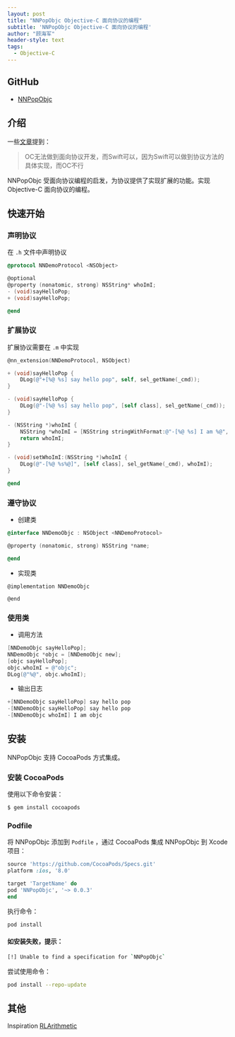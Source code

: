 ```yaml
---
layout: post
title: "NNPopObjc Objective-C 面向协议的编程"
subtitle: 'NNPopObjc Objective-C 面向协议的编程'
author: "顾海军"
header-style: text
tags:
  - Objective-C
---
```


## GitHub

*  [NNPopObjc](https://github.com/amisare/NNPopObjc) 

## 介绍

一些[文章](https://www.jianshu.com/p/0c34114b94e7)提到：
>OC无法做到面向协议开发，而Swift可以，因为Swift可以做到协议方法的具体实现，而OC不行

NNPopObjc 受面向协议编程的启发，为协议提供了实现扩展的功能。实现 Objective-C 面向协议的编程。

## 快速开始

### 声明协议

在 `.h` 文件中声明协议

```objective-c
@protocol NNDemoProtocol <NSObject>

@optional
@property (nonatomic, strong) NSString* whoImI;
- (void)sayHelloPop;
+ (void)sayHelloPop;

@end
```

### 扩展协议

扩展协议需要在 `.m` 中实现

```objective-c
@nn_extension(NNDemoProtocol, NSObject)

+ (void)sayHelloPop {
    DLog(@"+[%@ %s] say hello pop", self, sel_getName(_cmd));
}

- (void)sayHelloPop {
    DLog(@"-[%@ %s] say hello pop", [self class], sel_getName(_cmd));
}

- (NSString *)whoImI {
    NSString *whoImI = [NSString stringWithFormat:@"-[%@ %s] I am %@", [self class], sel_getName(_cmd), nil];
    return whoImI;
}

- (void)setWhoImI:(NSString *)whoImI {
    DLog(@"-[%@ %s%@]", [self class], sel_getName(_cmd), whoImI);
}

@end
```

### 遵守协议

- 创建类

```objective-c
@interface NNDemoObjc : NSObject <NNDemoProtocol>

@property (nonatomic, strong) NSString *name;

@end
```

- 实现类

```
@implementation NNDemoObjc

@end
```

### 使用类

- 调用方法

```objective-c
[NNDemoObjc sayHelloPop];
NNDemoObjc *objc = [NNDemoObjc new];
[objc sayHelloPop];
objc.whoImI = @"objc";
DLog(@"%@", objc.whoImI);
```

- 输出日志

```objective-c
+[NNDemoObjc sayHelloPop] say hello pop
-[NNDemoObjc sayHelloPop] say hello pop
-[NNDemoObjc whoImI] I am objc
```


## 安装

NNPopObjc 支持 CocoaPods 方式集成。

### 安装 CocoaPods

使用以下命令安装：

```bash
$ gem install cocoapods
```

### Podfile

将 NNPopObjc 添加到 `Podfile` ，通过 CocoaPods 集成 NNPopObjc 到 Xcode 项目：

```ruby
source 'https://github.com/CocoaPods/Specs.git'
platform :ios, '8.0'

target 'TargetName' do
pod 'NNPopObjc', '~> 0.0.3'
end
```

执行命令：

```bash
pod install
```

#### 如安装失败，提示：

```bash
[!] Unable to find a specification for `NNPopObjc`
```

尝试使用命令：

```bash
pod install --repo-update
```

## 其他
Inspiration [RLArithmetic](https://github.com/RylynnLai/RLArithmetic)